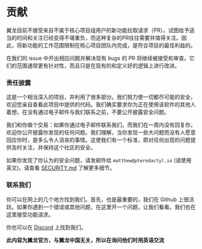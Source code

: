# 贡献
翼龙目前不接受来自不属于核心项目组用户的新功能拉取请求（PR）。试图给予适当的时间和关注已经变得不堪重负，而这种复杂的PR往往需要并值得关注。因此，将新功能的工作范围限制在核心项目团队内完成，是符合项目的最佳利益的。

在我们的 issue 中开出相应问题并解决现有 _bugs_ 的 PR 将继续被接受和审查。它们的范围通常更有针对性，而且只是在现有的和定义好的逻辑上进行改进。

### 责任披露
这是一个相当深入的项目，并利用了很多部分。我们努力使一切都尽可能的安全，欢迎您亲自查看此项目中提供的代码。我们确实要求你为正在使用该软件的其他人着想，在没有通过电子邮件与我们联系之前，不要公开披露安全问题。

我们和你做个交易：如果你通过电子邮件联系我们，而我们在一周内没有回复你，欢迎你公开披露你发现的任何问题。我们理解，当你发现一些大问题而没有人愿意回应你时，是多么令人沮丧的事情。这使我们有一个标准，即对任何出现的问题提供及时关注，并保持这个社区的安全。

如果你发现了你认为的安全问题，请发邮件给 `matthew@pterodactyl.io` (请使用英文)。请查看 [SECURITY.md](/SECURITY.md) 了解更多细节。

### 联系我们
你可以在网上的几个地方找到我们。首先，也是最重要的，我们在 Github 上很活跃。如果你遇到一个错误或其他问题，在这里开一个问题，让我们看看。我们也在这里接受功能请求。

你也可以在 [Discord](https://discord.gg/pterodactyl) 上找到我们。

**此内容为翼龙官方，与翼龙中国无关，所以在询问他们时用英语交流**

